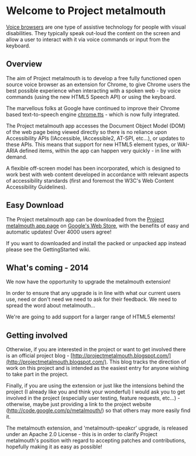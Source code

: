 
# Welcome to Project metalmouth #

[Voice browsers](http://en.wikipedia.org/wiki/Voice_browser) are one type of assistive technology for people with visual disabilities. They typically speak out-loud the content on the screen and allow a user to interact with it via voice commands or input from the keyboard.

## Overview ##

The aim of Project metalmouth is to develop a free fully functioned open source voice browser as an extension for Chrome, to give Chrome users the best possible experience when interacting with a spoken web - by voice commands (using the new HTML5 Speech API) or using the keyboard.

The marvellous folks at Google have continued to improve their Chrome based text-to-speech engine [chrome.tts](http://code.google.com/chrome/extensions/tts.html) - which is now fully integrated.

The Project metalmouth app accesses the Document Object Model (DOM) of the web page being viewed directly so there is no reliance upon Accessibility APIs (IAccessible, IAccessible2, AT-SPI, etc...), or updates to these APIs.  This means that support for new HTML5 element types, or WAI-ARIA defined items, within the app can happen very quickly - in line with demand.

A flexible off-screen model has been incorporated, which is designed to work best with web content developed in accordance with relevant aspects of accessibility standards (first and foremost the W3C's Web Content Accessibility Guidelines).

## Easy Download ##

The Project metalmouth app can be downloaded from the [Project metalmouth app page](https://chrome.google.com/webstore/detail/bmogbhmnbehfapbmjlaoflagfobahfli) on [Google's Web Store](https://chrome.google.com/webstore), with the benefits of easy and automatic updates!  Over 4000 users agree!

If you want to downloaded and install the packed or unpacked app instead please see the GettingStarted wiki.

## What's coming - 2014 ##

We now have the opportunity to upgrade the metalmouth extension!

In order to ensure that any upgrade is in line with what our current users use, need or don't need we need to ask for their feedback.  We need to spread the word about metalmouth...

We're are going to add support for a larger range of HTML5 elements!

## Getting involved ##

Otherwise, if you are interested in the project or want to get involved there is an official project blog - [http://projectmetalmouth.blogspot.com/](http://projectmetalmouth.blogspot.com/).  This blog tracks the direction of work on this project and is intended as the easiest entry for anyone wishing to take part in the project.

Finally, if you are using the extension or just like the intensions behind the project (I already like you and think your wonderful) I would ask you to get involved in the project (especially user testing, feature requests, etc...) - otherwise, maybe just providing a link to the project website (http://code.google.com/p/metalmouth/) so that others may more easily find it.

The metalmouth extension, and 'metalmouth-speakcr' upgrade, is released under an Apache 2.0 License - this is in order to clarify Project metalmouth's position with regard to accepting patches and contributions, hopefully making it as easy as possible!